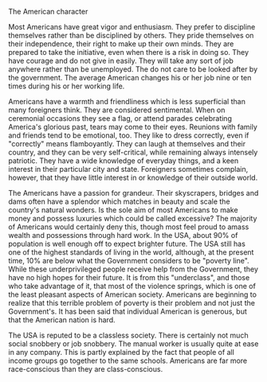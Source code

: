 The American character

Most Americans have great vigor and enthusiasm. They prefer to discipline themselves rather than be disciplined by others. They pride themselves on their independence, their right to make up their own minds. They are prepared to take the initiative, even when there is a risk in doing so. They have courage and do not give in easily. They will take any sort of job anywhere rather than be unemployed. The do not care to be looked after by the government. The average American changes his or her job nine or ten times during his or her working life.

Americans have a warmth and friendliness which is less superficial than many foreigners think. They are considered sentimental. When on ceremonial occasions they see a flag, or attend parades celebrating America's glorious past, tears may come to their eyes. Reunions with family and friends tend to be emotional, too. They like to dress correctly, even if "correctly" means flamboyantly. They can laugh at themselves and their country, and they can be very self-critical, while remaining always intensely patriotic. They have a wide knowledge of everyday things, and a keen interest in their particular city and state. Foreigners sometimes complain, however, that they have little interest in or knowledge of their outside world.

The Americans have a passion for grandeur. Their skyscrapers, bridges and dams often have a splendor which matches in beauty and scale the country's natural wonders. Is the sole aim of most Americans to make money and possess luxuries which could be called excessive? The majority of Americans would certainly deny this, though most feel proud to amass wealth and possessions through hard work. In the USA, about 90% of population is well enough off to expect brighter future. The USA still has one of the highest standards of living in the world, although, at the present time, 10% are below what the Government considers to be "poverty line". While these underprivileged people receive help from the Government, they have no high hopes for their future. It is from this "underclass", and those who take advantage of it, that most of the violence springs, which is one of the least pleasant aspects of American society. Americans are beginning to realize that this terrible problem of poverty is their problem and not just the Government's. It has been said that individual American is generous, but that the American nation is hard.

The USA is reputed to be a classless society. There is certainly not much social snobbery or job snobbery. The manual worker is usually quite at ease in any company. This is partly explained by the fact that people of all income groups go together to the same schools. Americans are far more race-conscious than they are class-conscious.
